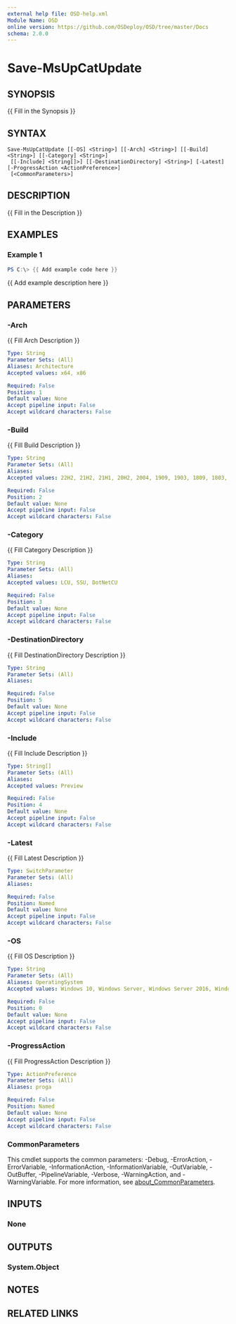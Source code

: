 ```yaml
---
external help file: OSD-help.xml
Module Name: OSD
online version: https://github.com/OSDeploy/OSD/tree/master/Docs
schema: 2.0.0
---
```


# Save-MsUpCatUpdate

## SYNOPSIS
{{ Fill in the Synopsis }}

## SYNTAX

```
Save-MsUpCatUpdate [[-OS] <String>] [[-Arch] <String>] [[-Build] <String>] [[-Category] <String>]
 [[-Include] <String[]>] [[-DestinationDirectory] <String>] [-Latest] [-ProgressAction <ActionPreference>]
 [<CommonParameters>]
```

## DESCRIPTION
{{ Fill in the Description }}

## EXAMPLES

### Example 1
```powershell
PS C:\> {{ Add example code here }}
```

{{ Add example description here }}

## PARAMETERS

### -Arch
{{ Fill Arch Description }}

```yaml
Type: String
Parameter Sets: (All)
Aliases: Architecture
Accepted values: x64, x86

Required: False
Position: 1
Default value: None
Accept pipeline input: False
Accept wildcard characters: False
```

### -Build
{{ Fill Build Description }}

```yaml
Type: String
Parameter Sets: (All)
Aliases:
Accepted values: 22H2, 21H2, 21H1, 20H2, 2004, 1909, 1903, 1809, 1803, 1709, 1703, 1607, 1511, 1507

Required: False
Position: 2
Default value: None
Accept pipeline input: False
Accept wildcard characters: False
```

### -Category
{{ Fill Category Description }}

```yaml
Type: String
Parameter Sets: (All)
Aliases:
Accepted values: LCU, SSU, DotNetCU

Required: False
Position: 3
Default value: None
Accept pipeline input: False
Accept wildcard characters: False
```

### -DestinationDirectory
{{ Fill DestinationDirectory Description }}

```yaml
Type: String
Parameter Sets: (All)
Aliases:

Required: False
Position: 5
Default value: None
Accept pipeline input: False
Accept wildcard characters: False
```

### -Include
{{ Fill Include Description }}

```yaml
Type: String[]
Parameter Sets: (All)
Aliases:
Accepted values: Preview

Required: False
Position: 4
Default value: None
Accept pipeline input: False
Accept wildcard characters: False
```

### -Latest
{{ Fill Latest Description }}

```yaml
Type: SwitchParameter
Parameter Sets: (All)
Aliases:

Required: False
Position: Named
Default value: None
Accept pipeline input: False
Accept wildcard characters: False
```

### -OS
{{ Fill OS Description }}

```yaml
Type: String
Parameter Sets: (All)
Aliases: OperatingSystem
Accepted values: Windows 10, Windows Server, Windows Server 2016, Windows Server 2019

Required: False
Position: 0
Default value: None
Accept pipeline input: False
Accept wildcard characters: False
```

### -ProgressAction
{{ Fill ProgressAction Description }}

```yaml
Type: ActionPreference
Parameter Sets: (All)
Aliases: proga

Required: False
Position: Named
Default value: None
Accept pipeline input: False
Accept wildcard characters: False
```

### CommonParameters
This cmdlet supports the common parameters: -Debug, -ErrorAction, -ErrorVariable, -InformationAction, -InformationVariable, -OutVariable, -OutBuffer, -PipelineVariable, -Verbose, -WarningAction, and -WarningVariable. For more information, see [about_CommonParameters](http://go.microsoft.com/fwlink/?LinkID=113216).

## INPUTS

### None

## OUTPUTS

### System.Object
## NOTES

## RELATED LINKS
